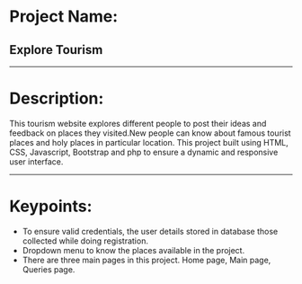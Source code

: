 # Project Name:
## Explore Tourism
---
# Description:
This tourism website explores different people to post their ideas and feedback on places they visited.New people can know about famous tourist places and holy places in particular location. This project built using HTML, CSS, Javascript, Bootstrap and php to ensure a dynamic and responsive user interface.
***
# Keypoints:
* To ensure valid credentials, the user details stored in database those collected while doing registration.
* Dropdown menu to know the places available in the project.
* There are three main pages in this project. Home page, Main page, Queries page.
  
